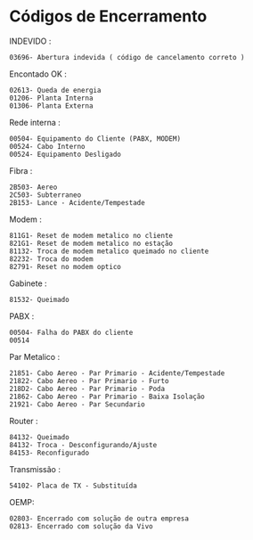 <link href="retro.css" rel="stylesheet" type="text/css" />

# Códigos de Encerramento

INDEVIDO :

	03696- Abertura indevida ( código de cancelamento correto )

Encontado OK :

	02613- Queda de energia
	01206- Planta Interna
	01306- Planta Externa

Rede interna :

	00504- Equipamento do Cliente (PABX, MODEM)
	00524- Cabo Interno
	00524- Equipamento Desligado

Fibra :

	2B503- Aereo
	2C503- Subterraneo
	2B153- Lance - Acidente/Tempestade

Modem :

	811G1- Reset de modem metalico no cliente
	821G1- Reset de modem metalico no estação
	81132- Troca de modem metalico queimado no cliente
	82232- Troca do modem
	82791- Reset no modem optico

Gabinete :
	
	81532- Queimado

PABX :

	00504- Falha do PABX do cliente
	00514

Par Metalico :

	21851- Cabo Aereo - Par Primario - Acidente/Tempestade
	21822- Cabo Aereo - Par Primario - Furto
	218D2- Cabo Aereo - Par Primario - Poda
	21862- Cabo Aereo - Par Primario - Baixa Isolação
	21921- Cabo Aereo - Par Secundario

Router :
	
	84132- Queimado
	84132- Troca - Desconfigurando/Ajuste
	84153- Reconfigurado

Transmissão :

	54102- Placa de TX - Substituída

OEMP:

	02803- Encerrado com solução de outra empresa
	02813- Encerrado com solução da Vivo
